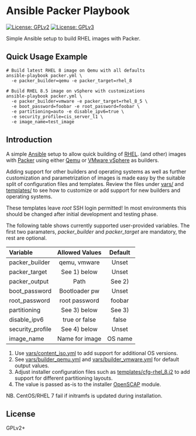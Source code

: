 # Ansible Packer Playbook

[![License: GPLv2](https://img.shields.io/badge/license-GPLv2-brightgreen.svg)](https://www.gnu.org/licenses/old-licenses/gpl-2.0.en.html)
[![License: GPLv3](https://img.shields.io/badge/license-GPLv3-brightgreen.svg)](https://www.gnu.org/licenses/gpl-3.0)

Simple Ansible setup to build RHEL images with Packer.

## Quick Usage Example

```
# Build latest RHEL 8 image on Qemu with all defaults
ansible-playbook packer.yml \
  -e packer_builder=qemu -e packer_target=rhel_8

# Build RHEL 8.5 image on vSphere with customizations
ansible-playbook packer.yml \
  -e packer_builder=vmware -e packer_target=rhel_8_5 \
  -e boot_password=foobar -e root_password=foobar \
  -e partitioning=auto -e disable_ipv6=true \
  -e security_profile=cis_server_l1 \
  -e image_name=test_image
```

## Introduction

A simple [Ansible](https://www.ansible.com/) setup to allow quick
building of
[RHEL](https://www.redhat.com/en/technologies/linux-platforms/enterprise-linux).
(and other) images with [Packer](https://www.packer.io/) using either
[Qemu](https://www.packer.io/docs/builders/qemu) or
[VMware vSphere](https://www.packer.io/docs/builders/vsphere/vsphere-iso)
as builders.

Adding support for other builders and operating systems as well as
further customization and parametrization of images is made easy by the
suitable split of configuration files and templates. Review the files
under [vars/](vars/) and [templates/](templates/) to see how to
customize or add support for new builders and operating systems.

These templates leave _root_ SSH login permitted! In most environments
this should be changed after initial development and testing phase.

The following table shows currently supported user-provided variables.
The first two paramaters, _packer\_builder_ and _packer\_target_ are
mandatory, the rest are optional.

| Variable         |  Allowed Values  |  Default  |
|:-----------------|:----------------:|:---------:|
| packer_builder   |  qemu, vmware    |   Unset   |
| packer_target    |  See 1) below    |   Unset   |
| packer_output    |      Path        |   See 2)  |
| boot_password    |  Bootloader pw   |   Unset   |
| root_password    |  root password   |   foobar  |
| partitioning     |  See 3) below    |   See 3)  |
| disable_ipv6     |  true or false   |   false   |
| security_profile |  See 4) below    |   Unset   |
| image_name       |  Name for image  |  OS name  |

1. Use [vars/content_iso.yml](vars/content_iso.yml) to add support
   for additional OS versions.
2. See [vars/builder_qemu.yml](vars/builder_qemu.yml) and
   [vars/builder_vmware.yml](vars/builder_vmware.yml) for default
   output values.
3. Adjust installer configuration files such as
   [templates/cfg-rhel_8.j2](templates/cfg-rhel_8.j2)
   to add support for different partitioning layouts.
4. The value is passed as-is to the installer
   [OpenSCAP](https://www.open-scap.org/) module.

NB. CentOS/RHEL 7 fail if initramfs is updated during installation.

## License

GPLv2+
